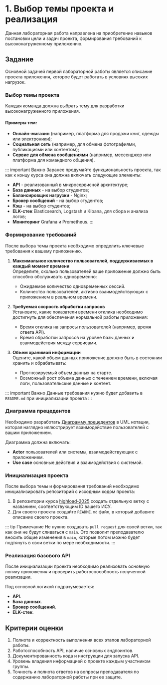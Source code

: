 # 1. Выбор темы проекта и реализация 

Данная лабораторная работа направлена на приобретение навыков постановки цели и задач проекта, формирования требований к высоконагруженному приложению.

## Задание

Основной задачей первой лабораторной работы является описание проекта приложения, которое будет работать в условиях высоких нагрузок.

### Выбор темы проекта

Каждая команда должна выбрать тему для разработки высоконагруженного приложения.

#### Примеры тем:

- **Онлайн-магазин** (например, платформа для продажи книг, одежды или электроники);
- **Социальная сеть** (например, для обмена фотографиями, публикациями или контентом);
- **Сервис для обмена сообщениями** (например, мессенджер или платформа для командного общения).

::: important Важно
Заранее продумайте функциональность проекта, так как к концу курса она должна включать следующие элементы:  

- **API** - реализованный в микросервисной архитектуре;
- **База данных** - на выбор студентов;
- **Балансировщик нагрузки** - Nginx;
- **Брокер сообщений** - на выбор студентов;
- **Кэш** - на выбор студентов;
- **ELK-стек** Elasticsearch, Logstash и Kibana, для сбора и анализа логов;
- **Мониторинг** Grafana и Prometheus.
:::

### Формирование требований

После выбора темы проекта необходимо определить ключевые требования к вашему приложению.

1. **Максимальное количество пользователей, поддерживаемых в каждый момент времени**  
   Определите, сколько пользователей ваше приложение должно быть способно обслуживать одновременно:
   - Ожидаемое количество одновременных сессий.
   - Количество пользователей, активно взаимодействующих с приложением в реальном времени.

2. **Требуемая скорость обработки запросов**  
   Установите, какие показатели времени отклика необходимо достигнуть для обеспечения нормальной работы приложения:
   - Время отклика на запросы пользователей (например, время ответа API).
   - Время обработки запросов на уровне базы данных и взаимодействия между сервисами.

3. **Объем хранимой информации**  
   Оцените, какой объем данных приложение должно быть в состоянии хранить и обрабатывать:
   - Прогнозируемый объем данных на старте.
   - Возможный рост объема данных с течением времени, включая логи, пользовательские данные и контент.


::: important Важно
Данные требования нужно будет добавить в `README.md` при инициализации проекта
:::

### Диаграмма прецедентов

Необходимо разработать [Диаграмму прецедентов](https://drive.google.com/file/d/1qoTxBFyAIKRhoO7N9tBUer_Oz8oX1hlz/view?usp=drive_link) в UML нотации, которая наглядно иллюстрирует взаимодействие пользователей с вашим приложением.

Диаграмма должна включать:
- **Actor** пользователей или системы, взаимодействующих с приложением.
- **Use case** основные действия и взаимодействия с системой.

### Инициализация проекта

После выбора темы и формирования требований необходимо инициализировать репозиторий с исходным кодом проекта:
1. В репозитории курса [highload-2025](https://code.cloud.cosm-lab.science/itmo-teaching/highload-2025) создать отдельную ветку с названием, соответствующим ID вашего ИСУ.
1. Для своего проекта создайте `README.md` файл, в который добавите описание своего проекта.

::: tip Примечание
Не нужно создавать `pull request` для своей ветки, так как они не будут сливаться с `main`. Это позволит преподавателю вносить общие изменения в `main`, которые потом можно будет подтянуть в свои ветки по мере необходимости.
:::

### Реализация базового API

После инициализации проекта необходимо реализовать основную логику приложения и проверить работоспособность полученной реализации.

Под основной логикой подразумевается:

- **API**.
- **База данных**.
- **Брокер сообщений**.
- **ELK-стек**.

## Критерии оценки
1. Полнота и корректность выполнения всех этапов лабораторной работы.
1. Работоспособность API, наличие основных эндпоинтов.
1. Документированность кода и инструкции для запуска API.
1. Уровень владения информацией о проекте каждым участником группы.
1. Точность и полнота ответов на вопросы преподавателя по содержанию лабораторной работы при ее защите.
